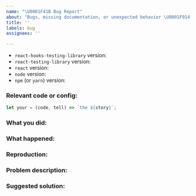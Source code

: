 ```yaml
---
name: "\U0001F41B Bug Report"
about: "Bugs, missing documentation, or unexpected behavior \U0001F914."
title: ''
labels: bug
assignees: ''

---
```


<!--

* Please fill out this template with all the relevant information so we can
  understand what's going on and fix the issue. We appreciate bugs filed and PRs
  submitted!

* Please make sure that you are familiar with and follow the Code of Conduct for
  this project (found in the CODE_OF_CONDUCT.md file).

* You can get the installed version of an NPM package by running `npm ls <insert package name>` in your terminal.

-->

- `react-hooks-testing-library` version:
- `react-testing-library` version:
- `react` version:
- `node` version:
- `npm` (or `yarn`) version:

### Relevant code or config:

```js
let your = (code, tell) => `the ${story}`;
```

### What you did:

<!-- What you were doing -->

### What happened:

<!-- Please provide the full error message/screenshots/anything -->

### Reproduction:

<!--
If possible, please create a repository that reproduces the issue with the
minimal amount of code possible.

Or if you can, try to reproduce the issue in a Codesandbox. You can fork the one
here: https://codesandbox.io/s/ypml1r8l8j?module=%2Fsrc%2F__tests__%2FuseHello.js&previewwindow=tests
-->

### Problem description:

<!-- Please describe why the current behaviour is a problem -->

### Suggested solution:

<!--
It's ok if you don't have a suggested solution, but it really helps if you could
do a little digging to come up with some suggestion of how to improve things.
-->
